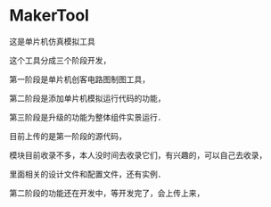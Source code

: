 # MakerTool
这是单片机仿真模拟工具

这个工具分成三个阶段开发，

第一阶段是单片机创客电路图制图工具，

第二阶段是添加单片机模拟运行代码的功能，

第三阶段是升级的功能为整体组件实景运行．

目前上传的是第一阶段的源代码，

模块目前收录不多，本人没时间去收录它们，有兴趣的，可以自己去收录，

里面相关的设计文件和配置文件，还有实例．

第二阶段的功能还在开发中，等开发完了，会上传上来，
